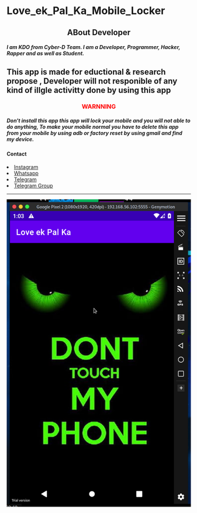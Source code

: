 # Love_ek_Pal_Ka_Mobile_Locker
<h2 align="center"><b>ABout Developer</b></h2>
<h5>I am KDO from Cyber-D Team. I am a Developer, Programmer, Hacker, Rapper and as well as Student.








<h2>This app is made for eductional &amp; research propose , Developer will not responible of any kind of illgle activitty done by using this app </h2>

<h3 align="center"><font color="red"><b>WARNNING</b></font></h3>
<h5>Don't install this app this app will lock your mobile and you will not able to do anything, To make your mobile normal you have to delete this app from your mobile by using adb or factory reset by using gmail and find my device. </h5>

<h4><b>Contact</b></h4>
<li><a href="https://instgram.com/cyber_d_kdo">Instagram</a></li>
<li><a href="https:wa.me/+9779746554757">Whatsapp</a></li>
<li><a href="https://t.me/kdo_shashank">Telegram</a></li>
<li><a href="https://t.me/cyberdoffficial">Telegram Group</a></li>
<hr color="red">
<img src="Screenshot at 2022-12-28 11-47-51.png" width="auto" hight="auto">

